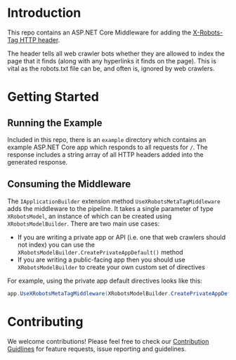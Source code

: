 # Introduction

This repo contains an ASP.NET Core Middleware for adding the [X-Robots-Tag HTTP header](https://developers.google.com/search/reference/robots_meta_tag).

The header tells all web crawler bots whether they are allowed to index the page that it finds (along with any hyperlinks it finds on the page). This is vital as the robots.txt file can be, and often is, ignored by web crawlers.

# Getting Started

## Running the Example

Included in this repo, there is an `example` directory which contains an example ASP.NET Core app which responds to all requests for `/`. The response includes a string array of all HTTP headers added into the generated response.

## Consuming the Middleware

The `IApplicationBuilder` extension method `UseXRobotsMetaTagMiddleware` adds the middleware to the pipeline. It takes a single parameter of type `XRobotsModel`, an instance of which can be created using `XRobotsModelBuilder`. There are two main use cases:
- If you are writing a private app or API (i.e. one that web crawlers should not index) you can use the `XRobotsModelBuilder.CreatePrivateAppDefault()` method
- If you are writing a public-facing app then you should use `XRobotsModelBuilder` to create your own custom set of directives

For example, using the private app default directives looks like this:
``` csharp
app.UseXRobotsMetaTagMiddleware(XRobotsModelBuilder.CreatePrivateAppDefault().Build());
```

# Contributing
We welcome contributions! Please feel free to check our [Contribution Guidlines](https://github.com/audaciaconsulting/.github/blob/main/CONTRIBUTING.md) for feature requests, issue reporting and guidelines.